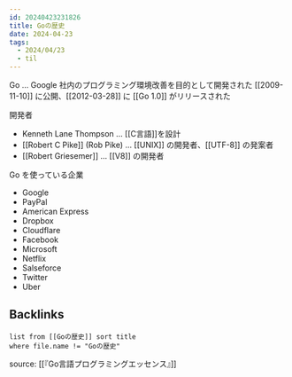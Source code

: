 ```yaml
---
id: 20240423231826
title: Goの歴史
date: 2024-04-23
tags:
  - 2024/04/23
  - til
---
```


Go … Google 社内のプログラミング環境改善を目的として開発された
[[2009-11-10]] に公開、[[2012-03-28]] に [[Go 1.0]] がリリースされた

開発者
- Kenneth Lane Thompson … [[C言語]]を設計
- [[Robert C Pike]] (Rob Pike) … [[UNIX]] の開発者、[[UTF-8]] の発案者
- [[Robert Griesemer]] … [[V8]] の開発者

Go を使っている企業
- Google
- PayPal
- American Express
- Dropbox
- Cloudflare
- Facebook
- Microsoft
- Netflix
- Salseforce
- Twitter
- Uber



## Backlinks
```dataview
list from [[Goの歴史]] sort title
where file.name != "Goの歴史"
```

source: [[『Go言語プログラミングエッセンス』]]
